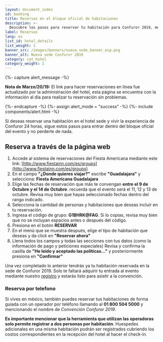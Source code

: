 ```yaml
---
layout: document_index
id: booking
title: Reservas en el bloque oficial de habitaciones
description: >-
  Descubre los pasos para reservar tu habitación para Confuror 2019, mediante el bloque oficial de reservaciones para Confuror 2019.
label: Reservas
lang: es
list_id: hotel_details
list_weight: 1
banner_src: /images/banners/nueva_sede_banner_esp.png
banner_alt: Nueva sede Confuror 2019
category: cat_hotel
category_weight: 1
---
```


{%- capture alert_message -%}
  <p><b>Nota de Marzo/20/19:</b> El link para hacer reservaciones en línea fue actualizado por la administración del hotel, esta página se encuentra con la información al día para realizar tu reservación sin problemas.</p>
{%- endcapture -%}
{%- assign alert_mode = "success" -%}
{%- include components/alert.html -%}

Si deseas reservar una habitación en el hotel sede y vivir la experiencia de Confuror 24 horas, sigue estos pasos para entrar dentro del bloque oficial del evento y no perderte de nada.

## Reserva a través de la página web

1. Accede al sistema de reservaciones del Fiesta Americana mediante este link: [http://www.fiestainn.com/es/groups](http://www.fiestainn.com/es/groups)
2. En el campo **"¿Donde quieres viajar?"** escribe **"Guadalajara"** y selecciona: **Fiesta Americana Guadalajara**
3. Elige las fechas de reservación que más te convengan **entre el 9 de Octubre y el 14 de Octubre**. recuerda que el evento será el 11, 12 y 13 de octubre. Revisa muy bien que hayas seleccionado fechas dentro del rango indicado.
4. Selecciona la cantidad de personas y habitaciones que deseas incluir en tu reservación.
5. Ingresa el código de grupo: **G1BHRK@FAG**. Si lo copias, revisa muy bien que no se incluyan espacios antes o después del código.
6. Presiona en el botón **RESERVAR**
7. En el menú que se muestra después, elige el tipo de habitación que deseas y da click en **"Reservar ahora"**
8. Llena todos los campos y todas las secciones con tus datos (como la información de pago y peticiones especiales) Revisa y confirma la casilla de **"He leido y aceptado las politicas..."** y posteriormente presiona en **"Confirmar"**

Una vez completado lo anterior tendrás ya tu habitación reservada en la sede de Confuror 2019. Solo te faltará adquirir tu entrada al evento mediante nuestro [registro](/es/registro) y estarás listo para asistir a la convención.

### Reserva por telefono

Si vives en méxico, también puedes reservar tus habitaciones de forma guiada con un operador por teléfono llamando al **01 800 504 5000** y mencionando el nombre de *Convención Confuror 2019*.

**Es importante mencionar que la herramienta que utilizan las operadoras solo permite registrar a dos personas por habitación**. Huespedes adicionales en una misma habitación podrán ser registrados cubriendo los costos correspondientes en la recepción del hotel al hacer el check-in.